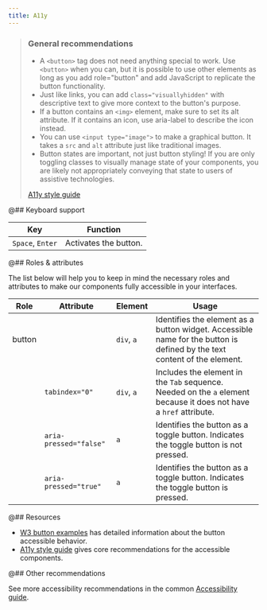 ```yaml
---
title: A11y
---
```


> ### General recommendations
>
> - A `<button>` tag does not need anything special to work. Use `<button>` when you can, but it is possible to use other elements as long as you add role="button" and add JavaScript to replicate the button functionality.
> - Just like links, you can add `class="visuallyhidden"` with descriptive text to give more context to the button's purpose.
> - If a button contains an `<img>` element, make sure to set its alt attribute. If it contains an icon, use aria-label to describe the icon instead.
> - You can use `<input type="image">` to make a graphical button. It takes a `src` and `alt` attribute just like traditional images.
> - Button states are important, not just button styling! If you are only toggling classes to visually manage state of your components, you are likely not appropriately conveying that state to users of assistive technologies.
>
> [A11y style guide](https://a11y-style-guide.com/style-guide/section-general.html)

@## Keyboard support

| Key              | Function              |
| ---------------- | --------------------- |
| `Space`, `Enter` | Activates the button. |

@## Roles & attributes

The list below will help you to keep in mind the necessary roles and attributes to make our components fully accessible in your interfaces.

| Role   | Attribute              | Element    | Usage                                                                                                                    |
| ------ | ---------------------- | ---------- | ------------------------------------------------------------------------------------------------------------------------ |
| button |                        | `div`, `a` | Identifies the element as a button widget. Accessible name for the button is defined by the text content of the element. |
|        | `tabindex="0"`         | `div`, `a` | Includes the element in the `Tab` sequence. Needed on the `a` element because it does not have a `href` attribute.       |
|        | `aria-pressed="false"` | `a`        | Identifies the button as a toggle button. Indicates the toggle button is not pressed.                                    |
|        | `aria-pressed="true"`  | `a`        | Identifies the button as a toggle button. Indicates the toggle button is pressed.                                        |

@## Resources

- [W3 button examples](https://www.w3.org/TR/wai-aria-practices-1.1/examples/button/button.html) has detailed information about the button accessible behavior.
- [A11y style guide](https://a11y-style-guide.com/style-guide/section-general.html) gives core recommendations for the accessible components.

@## Other recommendations

See more accessibility recommendations in the common [Accessibility guide](/core-principles/a11y/).
